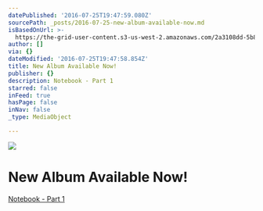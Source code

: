 ```yaml
---
datePublished: '2016-07-25T19:47:59.080Z'
sourcePath: _posts/2016-07-25-new-album-available-now.md
isBasedOnUrl: >-
  https://the-grid-user-content.s3-us-west-2.amazonaws.com/2a3108dd-5b85-42b3-9da1-ad35bf32243a.jpg
author: []
via: {}
dateModified: '2016-07-25T19:47:58.854Z'
title: New Album Available Now!
publisher: {}
description: Notebook - Part 1
starred: false
inFeed: true
hasPage: false
inNav: false
_type: MediaObject

---
```

![](https://the-grid-user-content.s3-us-west-2.amazonaws.com/2a3108dd-5b85-42b3-9da1-ad35bf32243a.jpg)

# New Album Available Now!

[Notebook - Part 1][0]

[0]: https://itunes.apple.com/us/album/notebook-pt.-1/id1114069345 "Notebook - Part I"